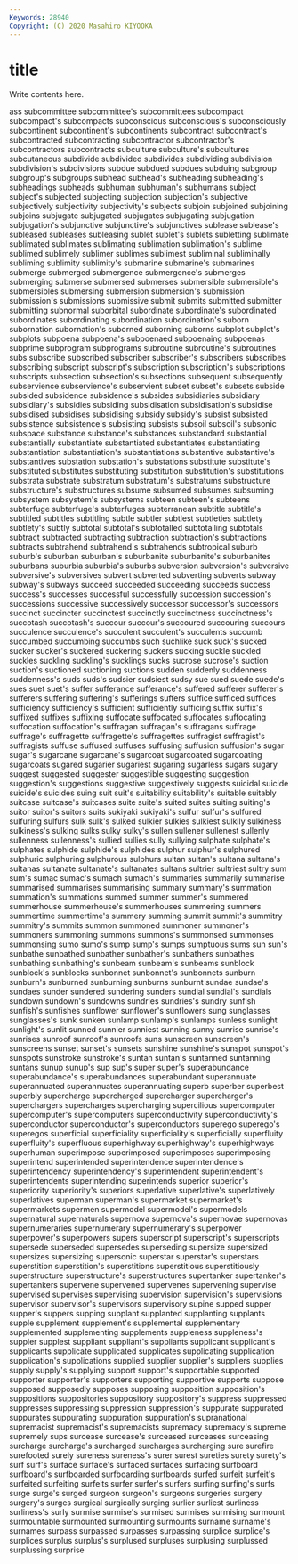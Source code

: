 ```yaml
---
Keywords: 28940
Copyright: (C) 2020 Masahiro KIYOOKA
---
```


# title

Write contents here.

ass subcommittee
subcommittee's subcommittees subcompact subcompact's subcompacts subconscious subconscious's subconsciously subcontinent subcontinent's
subcontinents subcontract subcontract's subcontracted subcontracting subcontractor subcontractor's subcontractors subcontracts subculture
subculture's subcultures subcutaneous subdivide subdivided subdivides subdividing subdivision subdivision's subdivisions
subdue subdued subdues subduing subgroup subgroup's subgroups subhead subhead's subheading
subheading's subheadings subheads subhuman subhuman's subhumans subject subject's subjected subjecting
subjection subjection's subjective subjectively subjectivity subjectivity's subjects subjoin subjoined subjoining
subjoins subjugate subjugated subjugates subjugating subjugation subjugation's subjunctive subjunctive's subjunctives
sublease sublease's subleased subleases subleasing sublet sublet's sublets subletting sublimate
sublimated sublimates sublimating sublimation sublimation's sublime sublimed sublimely sublimer sublimes
sublimest subliminal subliminally subliming sublimity sublimity's submarine submarine's submarines submerge
submerged submergence submergence's submerges submerging submerse submersed submerses submersible submersible's
submersibles submersing submersion submersion's submission submission's submissions submissive submit submits
submitted submitter submitting subnormal suborbital subordinate subordinate's subordinated subordinates subordinating
subordination subordination's suborn subornation subornation's suborned suborning suborns subplot subplot's
subplots subpoena subpoena's subpoenaed subpoenaing subpoenas subprime subprogram subprograms subroutine
subroutine's subroutines subs subscribe subscribed subscriber subscriber's subscribers subscribes subscribing
subscript subscript's subscription subscription's subscriptions subscripts subsection subsection's subsections subsequent
subsequently subservience subservience's subservient subset subset's subsets subside subsided subsidence
subsidence's subsides subsidiaries subsidiary subsidiary's subsidies subsiding subsidisation subsidisation's subsidise
subsidised subsidises subsidising subsidy subsidy's subsist subsisted subsistence subsistence's subsisting
subsists subsoil subsoil's subsonic subspace substance substance's substances substandard substantial
substantially substantiate substantiated substantiates substantiating substantiation substantiation's substantiations substantive substantive's
substantives substation substation's substations substitute substitute's substituted substitutes substituting substitution
substitution's substitutions substrata substrate substratum substratum's substratums substructure substructure's substructures
subsume subsumed subsumes subsuming subsystem subsystem's subsystems subteen subteen's subteens
subterfuge subterfuge's subterfuges subterranean subtitle subtitle's subtitled subtitles subtitling subtle
subtler subtlest subtleties subtlety subtlety's subtly subtotal subtotal's subtotalled subtotalling
subtotals subtract subtracted subtracting subtraction subtraction's subtractions subtracts subtrahend subtrahend's
subtrahends subtropical suburb suburb's suburban suburban's suburbanite suburbanite's suburbanites suburbans
suburbia suburbia's suburbs subversion subversion's subversive subversive's subversives subvert subverted
subverting subverts subway subway's subways succeed succeeded succeeding succeeds success
success's successes successful successfully succession succession's successions successive successively successor
successor's successors succinct succincter succinctest succinctly succinctness succinctness's succotash succotash's
succour succour's succoured succouring succours succulence succulence's succulent succulent's succulents
succumb succumbed succumbing succumbs such suchlike suck suck's sucked sucker
sucker's suckered suckering suckers sucking suckle suckled suckles suckling suckling's
sucklings sucks sucrose sucrose's suction suction's suctioned suctioning suctions sudden
suddenly suddenness suddenness's suds suds's sudsier sudsiest sudsy sue sued
suede suede's sues suet suet's suffer sufferance sufferance's suffered sufferer
sufferer's sufferers suffering suffering's sufferings suffers suffice sufficed suffices sufficiency
sufficiency's sufficient sufficiently sufficing suffix suffix's suffixed suffixes suffixing suffocate
suffocated suffocates suffocating suffocation suffocation's suffragan suffragan's suffragans suffrage suffrage's
suffragette suffragette's suffragettes suffragist suffragist's suffragists suffuse suffused suffuses suffusing
suffusion suffusion's sugar sugar's sugarcane sugarcane's sugarcoat sugarcoated sugarcoating sugarcoats
sugared sugarier sugariest sugaring sugarless sugars sugary suggest suggested suggester
suggestible suggesting suggestion suggestion's suggestions suggestive suggestively suggests suicidal suicide
suicide's suicides suing suit suit's suitability suitability's suitable suitably suitcase
suitcase's suitcases suite suite's suited suites suiting suiting's suitor suitor's
suitors suits sukiyaki sukiyaki's sulfur sulfur's sulfured sulfuring sulfurs sulk
sulk's sulked sulkier sulkies sulkiest sulkily sulkiness sulkiness's sulking sulks
sulky sulky's sullen sullener sullenest sullenly sullenness sullenness's sullied sullies
sully sullying sulphate sulphate's sulphates sulphide sulphide's sulphides sulphur sulphur's
sulphured sulphuric sulphuring sulphurous sulphurs sultan sultan's sultana sultana's sultanas
sultanate sultanate's sultanates sultans sultrier sultriest sultry sum sum's sumac
sumac's sumach sumach's summaries summarily summarise summarised summarises summarising summary
summary's summation summation's summations summed summer summer's summered summerhouse summerhouse's
summerhouses summering summers summertime summertime's summery summing summit summit's summitry
summitry's summits summon summoned summoner summoner's summoners summoning summons summons's
summonsed summonses summonsing sumo sumo's sump sump's sumps sumptuous sums
sun sun's sunbathe sunbathed sunbather sunbather's sunbathers sunbathes sunbathing sunbathing's
sunbeam sunbeam's sunbeams sunblock sunblock's sunblocks sunbonnet sunbonnet's sunbonnets sunburn
sunburn's sunburned sunburning sunburns sunburnt sundae sundae's sundaes sunder sundered
sundering sunders sundial sundial's sundials sundown sundown's sundowns sundries sundries's
sundry sunfish sunfish's sunfishes sunflower sunflower's sunflowers sung sunglasses sunglasses's
sunk sunken sunlamp sunlamp's sunlamps sunless sunlight sunlight's sunlit sunned
sunnier sunniest sunning sunny sunrise sunrise's sunrises sunroof sunroof's sunroofs
suns sunscreen sunscreen's sunscreens sunset sunset's sunsets sunshine sunshine's sunspot
sunspot's sunspots sunstroke sunstroke's suntan suntan's suntanned suntanning suntans sunup
sunup's sup sup's super super's superabundance superabundance's superabundances superabundant superannuate
superannuated superannuates superannuating superb superber superbest superbly supercharge supercharged supercharger
supercharger's superchargers supercharges supercharging supercilious supercomputer supercomputer's supercomputers superconductivity superconductivity's
superconductor superconductor's superconductors superego superego's superegos superficial superficiality superficiality's superficially
superfluity superfluity's superfluous superhighway superhighway's superhighways superhuman superimpose superimposed superimposes
superimposing superintend superintended superintendence superintendence's superintendency superintendency's superintendent superintendent's superintendents
superintending superintends superior superior's superiority superiority's superiors superlative superlative's superlatively
superlatives superman superman's supermarket supermarket's supermarkets supermen supermodel supermodel's supermodels
supernatural supernaturals supernova supernova's supernovae supernovas supernumeraries supernumerary supernumerary's superpower
superpower's superpowers supers superscript superscript's superscripts supersede superseded supersedes superseding
supersize supersized supersizes supersizing supersonic superstar superstar's superstars superstition superstition's
superstitions superstitious superstitiously superstructure superstructure's superstructures supertanker supertanker's supertankers supervene
supervened supervenes supervening supervise supervised supervises supervising supervision supervision's supervisions
supervisor supervisor's supervisors supervisory supine supped supper supper's suppers supping
supplant supplanted supplanting supplants supple supplement supplement's supplemental supplementary supplemented
supplementing supplements suppleness suppleness's suppler supplest suppliant suppliant's suppliants supplicant
supplicant's supplicants supplicate supplicated supplicates supplicating supplication supplication's supplications supplied
supplier supplier's suppliers supplies supply supply's supplying support support's supportable
supported supporter supporter's supporters supporting supportive supports suppose supposed supposedly
supposes supposing supposition supposition's suppositions suppositories suppository suppository's suppress suppressed
suppresses suppressing suppression suppression's suppurate suppurated suppurates suppurating suppuration suppuration's
supranational supremacist supremacist's supremacists supremacy supremacy's supreme supremely sups surcease
surcease's surceased surceases surceasing surcharge surcharge's surcharged surcharges surcharging sure
surefire surefooted surely sureness sureness's surer surest sureties surety surety's
surf surf's surface surface's surfaced surfaces surfacing surfboard surfboard's surfboarded
surfboarding surfboards surfed surfeit surfeit's surfeited surfeiting surfeits surfer surfer's
surfers surfing surfing's surfs surge surge's surged surgeon surgeon's surgeons
surgeries surgery surgery's surges surgical surgically surging surlier surliest surliness
surliness's surly surmise surmise's surmised surmises surmising surmount surmountable surmounted
surmounting surmounts surname surname's surnames surpass surpassed surpasses surpassing surplice
surplice's surplices surplus surplus's surplused surpluses surplusing surplussed surplussing surprise
